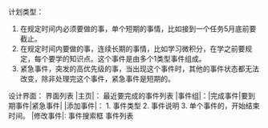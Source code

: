 计划类型：
1. 在规定时间内必须要做的事，单个短期的事情，比如接到一个任务5月底前要截止。
2. 在规定时间内要做的事，连续长期的事情，比如学习微积分，在学之前要规定，每个要学的知识点。这个事件是由多个1类型事件组成。
3. 紧急事件，突发的高优先级的事，当出现这个事件时，其他的事件状态都无法改变，除非处理完这个事件，紧急事件是短期的。

设计界面：
界面列表
|主页|： 最近要完成的事件列表
|事件组|：|完成事件|要到期事件|紧急事件|
|添加事件|： 
        1. 事件类型
        2. 事件说明
        3. 单个事件的，开始结束时间。
|修改事件|: 事件搜索框
        事件列表